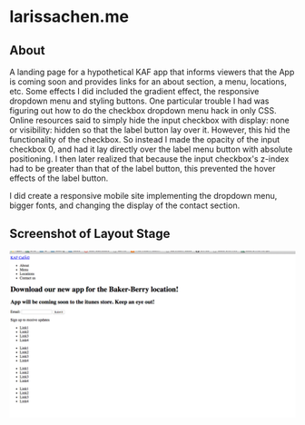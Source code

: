 # larissachen.me

## About 
A landing page for a hypothetical KAF app that informs viewers that the App is coming soon and provides links for an about section, a menu, locations, etc. 
Some effects I did included the gradient effect, the responsive dropdown menu and styling buttons. One particular trouble I had was figuring 
out how to do the checkbox dropdown menu hack in only CSS. Online resources said to simply hide the input checkbox with display: none or visibility: hidden
so that the label button lay over it. However, this hid the functionality of the checkbox. So instead I made the opacity of the input checkbox 0, 
and had it lay directly over the label menu button with absolute positioning. I then later realized that because the input checkbox's z-index
had to be greater than that of the label button, this prevented the hover effects of the label button. 

I did create a responsive mobile site implementing the dropdown menu, bigger fonts, and changing the display of the contact section. 


## Screenshot of Layout Stage 

![Alt text](layout.jpg)
